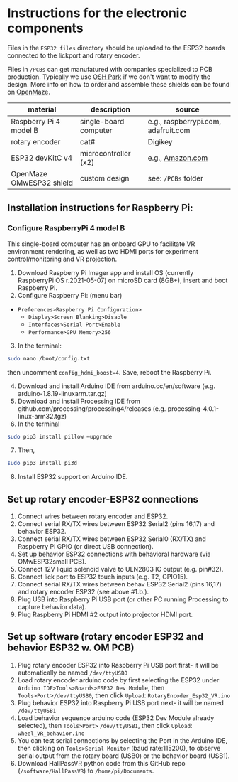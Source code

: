 # Instructions for the electronic components

Files in the `ESP32 files` directory should be uploaded to the ESP32 boards connected to the lickport and rotary encoder. 

Files in `/PCBs` can get manufatured with companies specialized to PCB production. Typically we use [OSH Park](https://oshpark.com/) if we don't want to modify the design. More info on how to order and assemble these shields can be found on [OpenMaze](http://www.openmaze.org/).

| material | description | source |
| -------- | ----------- | ------ |
| Raspberry Pi 4 model B | single-board computer | e.g., raspberrypi.com, adafruit.com |
| rotary encoder | cat# | Digikey |
|ESP32 devKitC v4 | microcontroller (x2)| e.g., [Amazon.com](https://www.amazon.com/s?k=ESP32&crid=ZCZ3J597DJO9&sprefix=esp32%2Caps%2C94&ref=nb_sb_noss_1)|
|OpenMaze OMwESP32 shield| custom design | see: `/PCBs` folder |

## Installation instructions for Raspberry Pi:
### Configure RaspberryPi 4 model B 
This single-board computer has an onboard GPU to facilitate VR environment rendering, as well as two HDMI ports for experiment control/monitoring and VR projection.
1. Download Raspberry Pi Imager app and install OS (currently RaspberryPi OS r.2021-05-07) on microSD card (8GB+), insert and boot Raspberry Pi.
2. Configure Raspberry Pi: (menu bar) 
- `Preferences>Raspberry Pi Configuration>`
  - `Display>Screen Blanking>Disable`
  - `Interfaces>Serial Port>Enable` 
  - `Performance>GPU Memory>256`
3. In the terminal: 
``` bash
sudo nano /boot/config.txt
``` 
then uncomment `config_hdmi_boost=4`. Save, reboot the Raspberry Pi.

4. Download and install Arduino IDE from arduino.cc/en/software (e.g. arduino-1.8.19-linuxarm.tar.gz)
5. Download and install Processing IDE from github.com/processing/processing4/releases (e.g. processing-4.0.1-linux-arm32.tgz)
6. In the terminal
```bash
sudo pip3 install pillow –upgrade
```
7. Then, 
```bash
sudo pip3 install pi3d
```
8. Install ESP32 support on Arduino IDE.

## Set up rotary encoder-ESP32 connections
1. Connect wires between rotary encoder and ESP32.
2. Connect serial RX/TX wires between ESP32 Serial2 (pins 16,17) and behavior ESP32.
3. Connect serial RX/TX wires between ESP32 Serial0 (RX/TX) and Raspberry Pi GPIO (or direct USB connection).
4. Set up behavior ESP32 connections with behavioral hardware (via OMwESP32small PCB).
5. Connect 12V liquid solenoid valve to ULN2803 IC output (e.g. pin#32).
6. Connect lick port to ESP32 touch inputs (e.g. T2, GPIO15).
7. Connect serial RX/TX wires between behav ESP32 Serial2 (pins 16,17) and rotary encoder ESP32 (see above #1.b.).
8. Plug USB into Raspberry Pi USB port (or other PC running Processing to capture behavior data).
9. Plug Raspberry Pi HDMI #2 output into projector HDMI port.

## Set up software (rotary encoder ESP32 and behavior ESP32 w. OM PCB)
1. Plug rotary encoder ESP32 into Raspberry Pi USB port first- it will be automatically be named `/dev/ttyUSB0`
2. Load rotary encoder arduino code by first selecting the ESP32 under `Arduino IDE>Tools>Boards>ESP32 Dev Module`, then `Tools>Port`>`/dev/ttyUSB0`, then click `Upload`: `RotaryEncoder_Esp32_VR.ino`
3. Plug behavior ESP32 into Raspberry Pi USB port next- it will be named `/dev/ttyUSB1`
4. Load behavior sequence arduino code (ESP32 Dev Module already selected), then `Tools>Port>` `/dev/ttyUSB1`, then click `Upload`: `wheel_VR_behavior.ino`
5. You can test serial connections by selecting the Port in the Arduino IDE, then clicking on `Tools>Serial Monitor` (baud rate:115200), to observe serial output from the rotary board (USB0) or the behavior board (USB1).
6. Download HallPassVR python code from this GitHub repo (`/software/HallPassVR`) to `/home/pi/Documents`.
